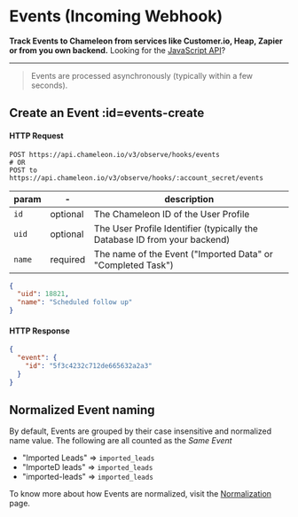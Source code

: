 # Events (Incoming Webhook)

**Track Events to Chameleon from services like Customer.io, Heap, Zapier or from you own backend.** Looking for the [JavaScript API](js/events.md)?

------

> Events are processed asynchronously (typically within a few seconds).

## Create an Event :id=events-create

#### HTTP Request

```
POST https://api.chameleon.io/v3/observe/hooks/events
# OR
POST to https://api.chameleon.io/v3/observe/hooks/:account_secret/events
```

| param | -        | description                                                  |
| ----- | -------- | ------------------------------------------------------------ |
| `id`    | optional | The Chameleon ID of the User Profile                         |
| `uid`   | optional | The User Profile Identifier (typically the Database ID from your backend) |
| `name`  | required | The name of the Event ("Imported Data" or "Completed Task")  |

```json
{
  "uid": 18821,
  "name": "Scheduled follow up"
}
```

#### HTTP Response

```json
{
  "event": {
    "id": "5f3c4232c712de665632a2a3"
  }
}
```

## Normalized Event naming

By default, Events are grouped by their case insensitive and normalized name value. The following are all counted as the _Same Event_

- "Imported Leads" => `imported_leads`
- "ImporteD leads" => `imported_leads`
- "imported-leads" => `imported_leads`

To know more about how Events are normalized, visit the [Normalization](http://concepts/normalization.md?id=events) page.
